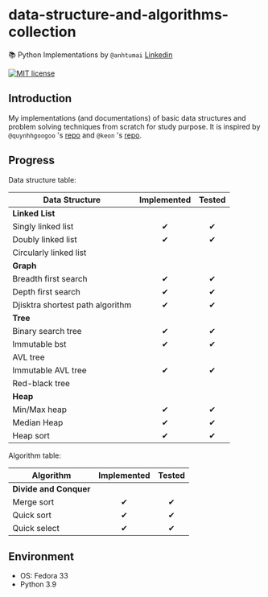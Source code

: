 # data-structure-and-algorithms-collection

📚 Python Implementations by `@anhtumai`
[Linkedin](https://www.linkedin.com/in/tu-mai-1bb32715b/)

[![MIT license](https://img.shields.io/badge/License-MIT-blue.svg)](https://opensource.org/licenses/MIT)

## Introduction

My implementations (and documentations) of basic data structures and problem solving techniques from scratch for study purpose. It is inspired by `@quynhhgoogoo` 's [repo](https://github.com/quynhhgoogoo/intro-to-data-structure-and-algorithm) and `@keon` 's [repo](https://github.com/keon/algorithms).

## Progress

Data structure table:

| Data Structure | Implemented | Tested |
|---|:---:|:---:|
| __Linked List__ | | |
| Singly linked list | ✔ | ✔|
| Doubly linked list | ✔ | ✔|
| Circularly linked list | | |
| __Graph__ | | |
| Breadth first search | ✔ | ✔ |
| Depth first search | ✔ | ✔ |
| Djisktra shortest path algorithm | ✔ | ✔ |
| __Tree__ | | |
| Binary search tree | ✔ | ✔ |
| Immutable bst | ✔ | ✔ |
| AVL tree | | |
| Immutable AVL tree | ✔ | ✔ |
| Red-black tree | | |
| __Heap__ | | |
| Min/Max heap | ✔ | ✔ |
| Median Heap | ✔ | ✔ |
| Heap sort | ✔ | ✔ |

Algorithm table:

| Algorithm | Implemented | Tested |
|---|:---:|:---:|
| __Divide and Conquer__ | | |
| Merge sort | ✔ | ✔ |
| Quick sort | ✔ | ✔ |
| Quick select | ✔ | ✔ |

## Environment

- OS: Fedora 33
- Python 3.9

